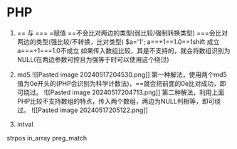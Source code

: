 # PHP
1. \=\= 与 \=\=\=
	\=赋值 \=\=不会比对两边的类型(弱比较/强制转换类型) \=\=\=会比对两边的类型(强比较/不转换，比对类型)
	$a='1';
	a\=\=+1\=\=1.0\=\=1shift 成立
	a\=\=\=+1\=\=\=1.0不成立
	如果传入数组比较，其是不支持的，就会将数组识别为NULL(在两边参数可控且为强等于时可以使用这个绕过)

2. md5
	![[Pasted image 20240517204530.png]]
	第一种解法，使用两个md5值为0e开头的(PHP会识别为科学计数法)，\=\=就会把前面的0e比对成功，即可绕过。
	![[Pasted image 20240517204713.png]]
	第二种解法，利用上面PHP比较不支持数组的特点，传入两个数组，两边为NULL判相等，即可绕过。
	![[Pasted image 20240517205122.png]]
3. intval

strpos
in_array
preg_match
